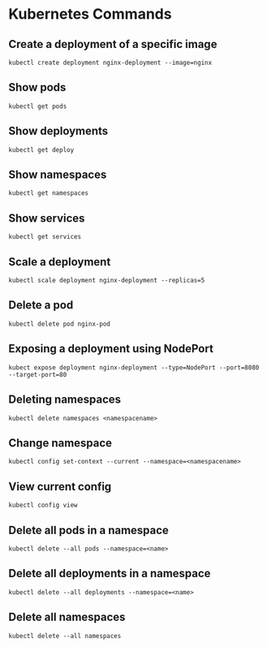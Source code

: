 # Kubernetes Commands

## Create a deployment of a specific image
```
kubectl create deployment nginx-deployment --image=nginx
```
## Show pods
```
kubectl get pods
```
## Show deployments
```
kubectl get deploy
```
## Show namespaces
```
kubectl get namespaces
```
## Show services
```
kubectl get services
```
## Scale a deployment
```
kubectl scale deployment nginx-deployment --replicas=5
```
## Delete a pod
```
kubectl delete pod nginx-pod
```
## Exposing a deployment using NodePort
```
kubect expose deployment nginx-deployment --type=NodePort --port=8080 --target-port=80
```
## Deleting namespaces
```
kubectl delete namespaces <namespacename>
```
## Change namespace
```
kubectl config set-context --current --namespace=<namespacename>
```
## View current config
```
kubectl config view
```
## Delete all pods in a namespace
```
kubectl delete --all pods --namespace=<name>
```
## Delete all deployments in a namespace
```
kubectl delete --all deployments --namespace=<name>
```
## Delete all namespaces
```
kubectl delete --all namespaces
```
 